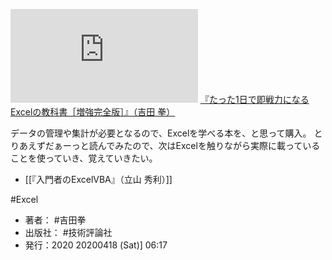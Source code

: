 [![](https://gyazo.com/dade04a7d850cd4d4e9a7402ac77bf0c.img)](http://amzn.to/2VfvFBw)
[『たった1日で即戦力になるExcelの教科書［増強完全版］』（吉田 拳）](https://amzn.to/2VfvFBw)

データの管理や集計が必要となるので、Excelを学べる本を、と思って購入。
とりあえずだぁーっと読んでみたので、次はExcelを触りながら実際に載っていることを使っていき、覚えていきたい。

- [[『入門者のExcelVBA』（立山 秀利）]]

#Excel

- 著者： #吉田拳
- 出版社： #技術評論社
- 発行：2020
20200418 (Sat)] 06:17
